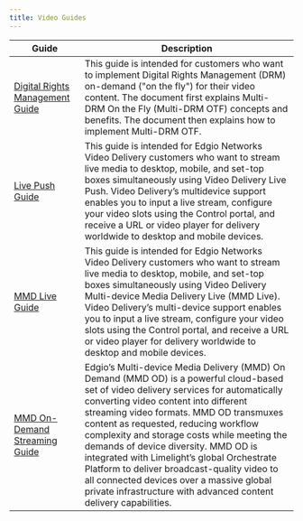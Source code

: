```yaml
---
title: Video Guides
---
```

<!-- this page needs links to guides -->

|Guide| Description|
|---|---|
|[Digital Rights Management Guide](/delivery/video/drm)|This guide is intended for customers who want to implement Digital Rights Management (DRM) on-demand ("on the fly") for their video content. The document first explains Multi-DRM On the Fly (Multi-DRM OTF) concepts and benefits. The document then explains how to implement Multi-DRM OTF.|
|[Live Push Guide](/delivery/video/live_push)|This guide is intended for Edgio Networks Video Delivery customers who want to stream live media to desktop, mobile, and set-top boxes simultaneously using Video Delivery Live Push. Video Delivery’s multidevice support enables you to input a live stream, configure your video slots using the Control portal, and receive a URL or video player for delivery worldwide to desktop and mobile devices. |
|[MMD Live Guide](/delivery/video/mmd_live)|This guide is intended for Edgio Networks Video Delivery customers who want to stream live media to desktop, mobile, and set-top boxes simultaneously using Video Delivery Multi-device Media Delivery Live (MMD Live). Video Delivery’s multi-device support enables you to input a live stream, configure your video slots using the Control portal, and receive a URL or video player for delivery worldwide to desktop and mobile devices.|
|[MMD On-Demand Streaming Guide](/delivery/video/mmd_od)|Edgio’s Multi-device Media Delivery (MMD) On Demand (MMD OD) is a powerful cloud-based set of video delivery services for automatically converting video content into different streaming video formats. MMD OD transmuxes content as requested, reducing workflow complexity and storage costs while meeting the demands of device diversity. MMD OD is integrated with Limelight’s global Orchestrate Platform to deliver broadcast-quality video to all connected devices over a massive global private infrastructure with advanced content delivery capabilities.|



<!--### Limelight Video Platform (LVP)
User Guide
Content API Developers Reference-->
